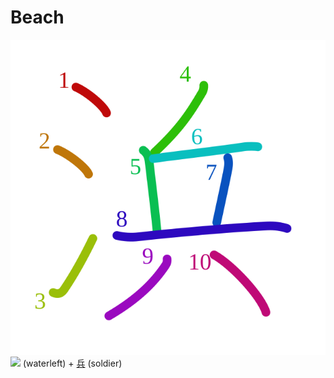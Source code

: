 # Beach
![6d5c](Kanji/kanji-colorize/6d5c.svg)
![](http://www.kanjidamage.com/assets/radsmall/water-4770d222295684a6fc1b8e8cec486da119e1bcc2eac91d06622b4671e0098359.jpg) (waterleft) + [兵](Kanji/kanji-dict/兵.md) (soldier) 